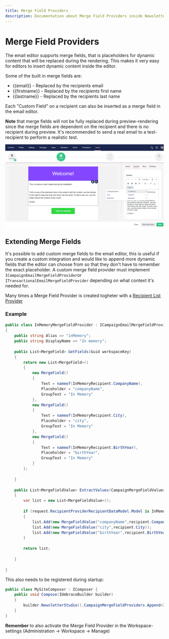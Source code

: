 ```yaml
---
title: Merge Field Providers
description: Documentation about Merge Field Providers inside Newsletter Studio
---
```

# Merge Field Providers
The email editor supports merge fields, that is placeholders for dynamic content that will be replaced during the rendering. This makes it very easy for editors to insert dynamic content inside the editor.

Some of the built in merge fields are:
* {{email}} - Replaced by the recipients email
* {{firstname}} - Replaced by the recipients first name
* {{lastname}} - Replaced by the recipients last name

Each "Custom Field" on a recipient can also be inserted as a merge field in the email editor.

**Note** that merge fields will not be fully replaced during preview-rendering since the merge fields are dependent on the recipient and there is no recipient during preview. It's recommended to send a real email to a test-recipient to perform a realistic test.

![Merge field picker inside editor](/media/editor-merge-field-picker.png)

## Extending Merge Fields
It's possible to add custom merge fields to the email editor, this is useful if you create a custom integration and would like to append more dynamic fields that the editor can choose from so that they don't have to remember the exact placeholder. A custom merge field provider must implement `ICampaignEmailMergeFieldProvider`or `ITransactionalEmailMergeFieldProvider` depending on what context it's needed for.

Many times a Merge Field Provider is created togheter with a [Recipient List Provider](../develop/recipient-list-providers.md)

### Example

```csharp
public class InMemoryMergeFieldProvider : ICampaignEmailMergeFieldProvider
{
    public string Alias => "inMemory";
    public string DisplayName => "In memory";

    public List<MergeField> GetFields(Guid workspaceKey)
    {
        return new List<MergeField>()
        {
            new MergeField()
            {
                Text = nameof(InMemoryRecipient.CompanyName),
                Placeholder = "companyName",
                GroupText = "In Memory"
            },
            new MergeField()
            {
                Text = nameof(InMemoryRecipient.City),
                Placeholder = "city",
                GroupText = "In Memory"
            },
            new MergeField()
            {
                Text = nameof(InMemoryRecipient.BirthYear),
                Placeholder = "birthYear",
                GroupText = "In Memory"
            }
        };
        
    }

    public List<MergeFieldValue> ExtractValues(CampaignMergeFieldValuesRequestModel request)
    {
        var list = new List<MergeFieldValue>();

        if (request.RecipientProviderRecipientDataModel.Model is InMemoryRecipient recipient)
        {
            list.Add(new MergeFieldValue("companyName",recipient.CompanyName));
            list.Add(new MergeFieldValue("city",recipient.City));
            list.Add(new MergeFieldValue("birthYear",recipient.BirthYear.ToString()));
        }

        return list;

    }

}
```

This also needs to be registered during startup:

```csharp
public class MySiteComposer : IComposer {
    public void Compose(IUmbracoBuilder builder)
    {
        builder.NewsletterStudio().CampaignMergeFieldProviders.Append<InMemoryMergeFieldProvider>();
    }
}
```

**Remember** to also activate the Merge Field Provider in the Workspace-settings (Administration -> Workspace -> Manage)

